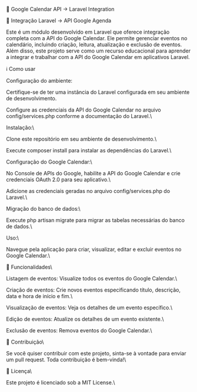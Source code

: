 📅 Google Calendar API -> Laravel Integration

📅 Integração Laravel -> API Google Agenda

Este é um módulo desenvolvido em Laravel que oferece integração completa com a API do Google Calendar. Ele permite gerenciar eventos no calendário, incluindo criação, leitura, atualização e exclusão de eventos. Além disso, este projeto serve como um recurso educacional para aprender a integrar e trabalhar com a API do Google Calendar em aplicativos Laravel.

ℹ️ Como usar

Configuração do ambiente:

Certifique-se de ter uma instância do Laravel configurada em seu ambiente de desenvolvimento.

Configure as credenciais da API do Google Calendar no arquivo config/services.php conforme a documentação do Laravel.\

Instalação:\

Clone este repositório em seu ambiente de desenvolvimento.\

Execute composer install para instalar as dependências do Laravel.\

Configuração do Google Calendar:\

No Console de APIs do Google, habilite a API do Google Calendar e crie credenciais OAuth 2.0 para seu aplicativo.\

Adicione as credenciais geradas no arquivo config/services.php do Laravel.\

Migração do banco de dados:\

Execute php artisan migrate para migrar as tabelas necessárias do banco de dados.\

Uso:\

Navegue pela aplicação para criar, visualizar, editar e excluir eventos no Google Calendar.\

🚀 Funcionalidades\

Listagem de eventos: Visualize todos os eventos do Google Calendar.\

Criação de eventos: Crie novos eventos especificando título, descrição, data e hora de início e fim.\

Visualização de eventos: Veja os detalhes de um evento específico.\

Edição de eventos: Atualize os detalhes de um evento existente.\

Exclusão de eventos: Remova eventos do Google Calendar.\

📝 Contribuição\

Se você quiser contribuir com este projeto, sinta-se à vontade para enviar um pull request. Toda contribuição é bem-vinda!\

📄 Licença\

Este projeto é licenciado sob a MIT License.\
